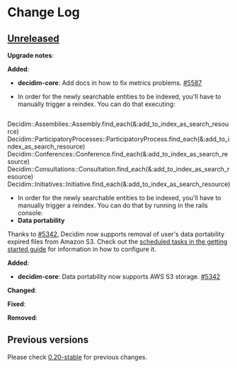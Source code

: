 # Change Log

## [Unreleased](https://github.com/decidim/decidim/tree/HEAD)

**Upgrade notes**:

**Added**:

- **decidim-core**: Add docs in how to fix metrics problems. [\#5587](https://github.com/decidim/decidim/pull/5587)
- In order for the newly searchable entities to be indexed, you'll have to manually trigger a reindex. You can do that executing:

  ```ruby
Decidim::Assemblies::Assembly.find_each(&:add_to_index_as_search_resource)
Decidim::ParticipatoryProcesses::ParticipatoryProcess.find_each(&:add_to_index_as_search_resource)
Decidim::Conferences::Conference.find_each(&:add_to_index_as_search_resource)
Decidim::Consultations::Consultation.find_each(&:add_to_index_as_search_resource)
Decidim::Initiatives::Initiative.find_each(&:add_to_index_as_search_resource)
- In order for the newly searchable entities to be indexed, you'll have to manually trigger a reindex. You can do that by running in the rails console:
- **Data portability**

Thanks to [#5342](https://github.com/decidim/decidim/pull/5342), Decidim now supports removal of user's data portability expired files from Amazon S3. Check out the [scheduled tasks in the getting started guide](https://github.com/decidim/decidim/blob/master/docs/getting_started.md#scheduled-tasks) for information in how to configure it.

**Added**:

- **decidim-core**: Data portability now supports AWS S3 storage. [\#5342](https://github.com/decidim/decidim/pull/5342)

**Changed**:

**Fixed**:

**Removed**:

## Previous versions

Please check [0.20-stable](https://github.com/decidim/decidim/blob/0.20-stable/CHANGELOG.md) for previous changes.
